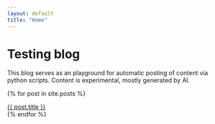 ```yaml
---
layout: default
title: "Home"
---
```


# Testing blog

This blog serves as an playground for automatic posting of content via python scripts.
Content is experimental, mostly generated by AI.

{% for post in site.posts %}
<article>
  <div class="post-title">
    <a href="{{ site.baseurl }}{{ post.url }}">{{ post.title }}</a>
  </div>
  <!--<div class="post-date">{{ post.date | date: "%Y-%m-%d" }}</div>-->
</article>
{% endfor %}
